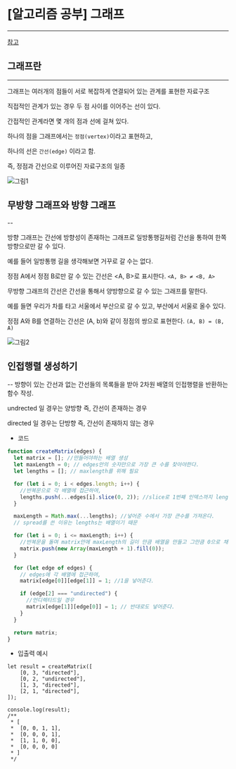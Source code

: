 # [알고리즘 공부] 그래프

---

[참고](https://miracleground.tistory.com/entry/%EC%9E%90%EB%A3%8C%EA%B5%AC%EC%A1%B0-with-javascript-Graph-%EA%B7%B8%EB%9E%98%ED%94%84-%ED%83%90%EC%83%89-%EA%B0%9C%EB%85%90-%EC%A0%95%EB%A6%AC%EC%9D%B8%EC%A0%91%ED%96%89%EB%A0%AC)

## 그래프란

---

그래프는 여러개의 점들이 서로 복잡하게 연결되어 있는 관계를 표현한 자료구조

직접적인 관계가 있는 경우 두 점 사이를 이어주는 선이 있다.

간접적인 관계라면 몇 개의 점과 선에 걸쳐 있다.

하나의 점을 그래프에서는 `정점(vertex)`이라고 표현하고,

하나의 선은 `간선(edge)` 이라고 함.

즉, 정점과 간선으로 이루어진 자료구조의 일종

![그림1](https://img1.daumcdn.net/thumb/R1280x0/?scode=mtistory2&fname=https%3A%2F%2Fblog.kakaocdn.net%2Fdn%2FbiWf7q%2Fbtq7I0LK9rS%2FKGWut8hQkW4vBa7ducNPSk%2Fimg.jpg)

## 무방향 그래프와 방향 그래프

--

방향 그래프는 간선에 방향성이 존재하는 그래프로 일방통행길처럼 간선을 통하여 한쪽 방향으로만 갈 수 있다.

예를 들어 일방통행 길을 생각해보면 거꾸로 갈 수는 없다.

정점 A에서 정점 B로만 갈 수 있는 간선은 <A, B>로 표시한다. `<A, B> ≠ <B, A>`

무방향 그래프의 간선은 간선을 통해서 양방향으로 갈 수 있는 그래프를 말한다.

예를 들면 우리가 차를 타고 서울에서 부산으로 갈 수 있고, 부산에서 서울로 올수 있다.

정점 A와 B를 연결하는 간선은 (A, b)와 같이 정점의 쌍으로 표현한다. `(A, B) = (B, A)`

![그림2](https://img1.daumcdn.net/thumb/R1280x0/?scode=mtistory2&fname=https%3A%2F%2Fblog.kakaocdn.net%2Fdn%2Fdm28wY%2Fbtq7DsJWbon%2FedgwW9KBhHVyYarFimuTeK%2Fimg.png)

## 인접행렬 생성하기

--
방향이 있는 간선과 없는 간선들의 목록들을 받아 2차원 배열의 인접행렬을 반환하는 함수 작성.

undrected 일 경우는 양방향 즉, 간선이 존재하는 경우

directed 일 경우는 단방향 즉, 간선이 존재하지 않는 경우

- 코드

```js
function createMatrix(edges) {
  let matrix = []; //만들어야하는 배열 생성
  let maxLength = 0; // edges안의 숫자만으로 가장 큰 수를 찾아야한다.
  let lengths = []; // maxlength를 위해 필요

  for (let i = 0; i < edges.length; i++) {
    //반복문으로 각 배열에 접근하여,
    lengths.push(...edges[i].slice(0, 2)); //slice로 1번째 인덱스까지 lengths에 넣어준다.
  }

  maxLength = Math.max(...lengths); //넣어준 수에서 가장 큰수를 가져온다.
  // spread를 쓴 이유는 lengths는 배열이기 때문

  for (let i = 0; i <= maxLength; i++) {
    //반복문을 돌며 matrix안에 maxLength의 길이 만큼 배열을 만들고 그만큼 0으로 채운다.
    matrix.push(new Array(maxLength + 1).fill(0));
  }

  for (let edge of edges) {
    // edges에 각 배열에 접근하여,
    matrix[edge[0]][edge[1]] = 1; //1을 넣어준다.

    if (edge[2] === "undirected") {
      //언디렉티드일 경우
      matrix[edge[1]][edge[0]] = 1; // 반대로도 넣어준다.
    }
  }

  return matrix;
}
```

- 입출력 예시

```
let result = createMatrix([
	[0, 3, "directed"],
	[0, 2, "undirected"],
	[1, 3, "directed"],
	[2, 1, "directed"],
]);

console.log(result);
/**
 * [
 *  [0, 0, 1, 1],
 *  [0, 0, 0, 1],
 *  [1, 1, 0, 0],
 *  [0, 0, 0, 0]
 * ]
 */
```

